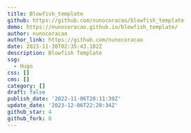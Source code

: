 ```yaml
---
title: Blowfish_template
github: https://github.com/nunocoracao/blowfish_template
demo: https://nunocoracao.github.io/blowfish_template/
author: nunocoracao
author_link: https://github.com/nunocoracao
date: 2023-11-30T02:35:43.102Z
description: Blowfish Template
ssg:
  - Hugo
css: []
cms: []
category: []
draft: false
publish_date: '2022-11-06T20:11:39Z'
update_date: '2023-12-06T22:20:34Z'
github_star: 4
github_fork: 0
---
```

